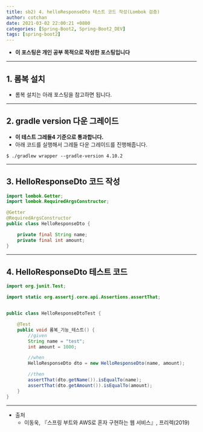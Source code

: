 ```yaml
---
title: sb2) 4. helloResponseDto 테스트 코드 작성(Lombok 검증)  
author: cotchan 
date: 2021-03-02 22:00:21 +0800 
categories: [Spring-Boot2, Spring-Boot2_DEV]
tags: [spring-boot2] 
---
```


+ **이 포스팅은 개인 공부 목적으로 작성한 포스팅입니다**

---

## 1. 롬복 설치

+ 롬복 설치는 아래 포스팅을 참고하면 됩니다.

---

## 2. gradle version 다운 그레이드 

+ **이 테스트 그레들4 기준으로 통과합니다.**
+ 아래 코드를 실행해서 그레들 다운 그레이드를 진행해줍니다. 

```terminal
$ ./gradlew wrapper --gradle-version 4.10.2
```

---

## 3. HelloResponseDto 코드 작성

```java
import lombok.Getter;
import lombok.RequiredArgsConstructor;

@Getter
@RequiredArgsConstructor
public class HelloResponseDto {

    private final String name;
    private final int amount;
}
``` 

---

## 4. HelloResponseDto 테스트 코드

```java
import org.junit.Test;

import static org.assertj.core.api.Assertions.assertThat;


public class HelloResponseDtoTest {

    @Test
    public void 롬복_기능_테스트() {
        //given
        String name = "test";
        int amount = 1000;

        //when
        HelloResponseDto dto = new HelloResponseDto(name, amount);

        //then
        assertThat(dto.getName()).isEqualTo(name);
        assertThat(dto.getAmount()).isEqualTo(amount);
    }
}
```

---

+ 출처
  + 이동욱, 『스프링 부트와 AWS로 혼자 구현하는 웹 서비스』, 프리렉(2019) 
